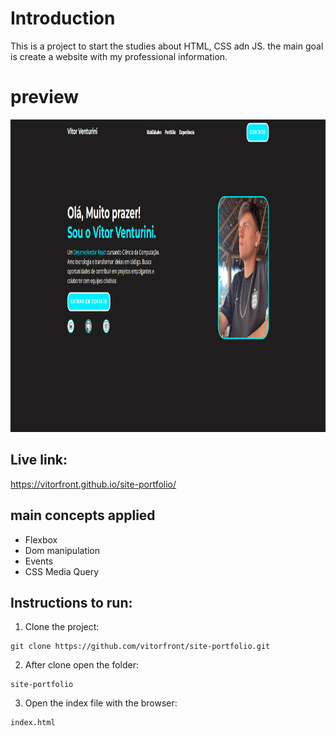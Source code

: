 # Introduction

This is a project to start the studies about HTML, CSS adn JS.
the main goal is create a website with my professional information.

# preview

<img src="https://github.com/vitorfront/site-portfolio/blob/main/preview1.png" height="500"/>

## Live link:

https://vitorfront.github.io/site-portfolio/

## main concepts applied

- Flexbox
- Dom manipulation
- Events
- CSS Media Query

## Instructions to run:

1. Clone the project:

```
git clone https://github.com/vitorfront/site-portfolio.git
```

2. After clone open the folder:

```
site-portfolio
```

3. Open the index file with the browser:

```
index.html
```
